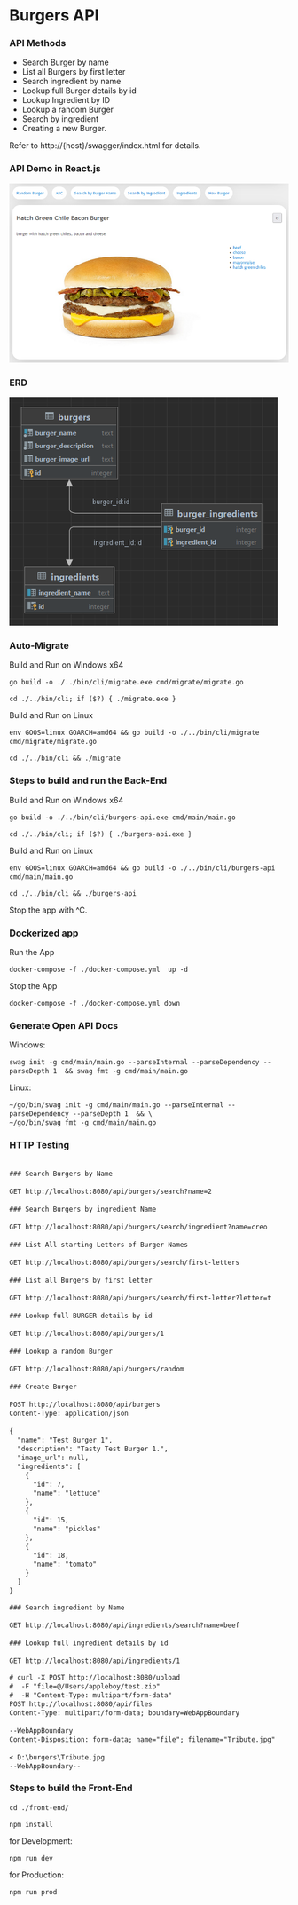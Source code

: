 # Burgers API

### API Methods

* Search Burger by name
* List all Burgers by first letter
* Search ingredient by name
* Lookup full Burger details by id
* Lookup Ingredient by ID
* Lookup a random Burger
* Search by ingredient
* Creating a new Burger.

Refer to http://{host}/swagger/index.html for details.

### API Demo in React.js

![burgers-api-demo.png](burgers-api-demo.png)

### ERD

![burgers-api-erd.png](burgers-api-erd.png)

### Auto-Migrate

Build and Run on Windows x64

```shell
go build -o ./../bin/cli/migrate.exe cmd/migrate/migrate.go
```

```shell
cd ./../bin/cli; if ($?) { ./migrate.exe }
```

Build and Run on Linux

```shell
env GOOS=linux GOARCH=amd64 && go build -o ./../bin/cli/migrate cmd/migrate/migrate.go
```

```shell
cd ./../bin/cli && ./migrate
```

### Steps to build and run the Back-End

Build and Run on Windows x64

```shell
go build -o ./../bin/cli/burgers-api.exe cmd/main/main.go
```

```shell
cd ./../bin/cli; if ($?) { ./burgers-api.exe }
```

Build and Run on Linux

```shell
env GOOS=linux GOARCH=amd64 && go build -o ./../bin/cli/burgers-api cmd/main/main.go
```

```shell
cd ./../bin/cli && ./burgers-api
```

Stop the app with ^C.

### Dockerized app

Run the App

```shell
docker-compose -f ./docker-compose.yml  up -d
```

Stop the App

```shell
docker-compose -f ./docker-compose.yml down
```

### Generate Open API Docs

Windows:

```shell
swag init -g cmd/main/main.go --parseInternal --parseDependency --parseDepth 1  && swag fmt -g cmd/main/main.go
```

Linux:

```shell
~/go/bin/swag init -g cmd/main/main.go --parseInternal --parseDependency --parseDepth 1  && \ 
~/go/bin/swag fmt -g cmd/main/main.go 
```

### HTTP Testing

```http request

### Search Burgers by Name

GET http://localhost:8080/api/burgers/search?name=2

### Search Burgers by ingredient Name

GET http://localhost:8080/api/burgers/search/ingredient?name=creo

### List All starting Letters of Burger Names

GET http://localhost:8080/api/burgers/search/first-letters

### List all Burgers by first letter

GET http://localhost:8080/api/burgers/search/first-letter?letter=t

### Lookup full BURGER details by id

GET http://localhost:8080/api/burgers/1

### Lookup a random Burger

GET http://localhost:8080/api/burgers/random

### Create Burger

POST http://localhost:8080/api/burgers
Content-Type: application/json

{
  "name": "Test Burger 1",
  "description": "Tasty Test Burger 1.",
  "image_url": null,
  "ingredients": [
    {
      "id": 7,
      "name": "lettuce"
    },
    {
      "id": 15,
      "name": "pickles"
    },
    {
      "id": 18,
      "name": "tomato"
    }
  ]
}
```

```http request
### Search ingredient by Name

GET http://localhost:8080/api/ingredients/search?name=beef

### Lookup full ingredient details by id

GET http://localhost:8080/api/ingredients/1
```

```http request
# curl -X POST http://localhost:8080/upload
#  -F "file=@/Users/appleboy/test.zip"
#  -H "Content-Type: multipart/form-data"
POST http://localhost:8080/api/files
Content-Type: multipart/form-data; boundary=WebAppBoundary

--WebAppBoundary
Content-Disposition: form-data; name="file"; filename="Tribute.jpg"

< D:\burgers\Tribute.jpg
--WebAppBoundary--
```

### Steps to build the Front-End

```shell
cd ./front-end/
```

```shell
npm install
```

for Development:

```shell
npm run dev
```
for Production:

```shell
npm run prod
```
